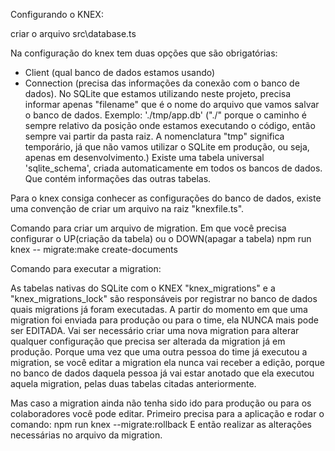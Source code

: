 Configurando o KNEX:

criar o arquivo src\database.ts

Na configuração do knex tem duas opções que são obrigatórias:
- Client (qual banco de dados estamos usando)
- Connection (precisa das informações da conexão com o banco de dados).
No SQLite que estamos utilizando neste projeto, precisa informar apenas "filename" que é o nome do arquivo que vamos salvar o banco de dados. Exemplo: './tmp/app.db' ("./" porque o caminho é sempre relativo da posição onde estamos executando o código, então sempre vai partir da pasta raiz. A nomenclatura "tmp" significa temporário, já que não vamos utilizar o SQLite em produção, ou seja, apenas em desenvolvimento.)
Existe uma tabela universal 'sqlite_schema', criada automaticamente em todos os bancos de dados. Que contém informações das outras tabelas.

Para o knex consiga conhecer as configurações do banco de dados, existe uma convenção de criar um arquivo na raiz "knexfile.ts".

Comando para criar um arquivo de migration. Em que você precisa configurar o UP(criação da tabela) ou o DOWN(apagar a tabela)
npm run knex -- migrate:make create-documents

Comando para executar a migration:


As tabelas nativas do SQLite com o KNEX "knex_migrations" e a "knex_migrations_lock" são responsáveis por registrar no banco de dados quais migrations já foram executadas.
A partir do momento em que uma migration foi enviada para produção ou para o time, ela NUNCA mais pode ser EDITADA. Vai ser necessário criar uma nova migration para alterar qualquer configuração que precisa ser alterada da migration já em produção.
Porque uma vez que uma outra pessoa do time já executou a migration, se você editar a migration ela nunca vai receber a edição, porque no banco de dados daquela pessoa já vai estar anotado que ela executou aquela migration, pelas duas tabelas citadas anteriormente.

Mas caso a migration ainda não tenha sido ido para produção ou para os colaboradores você pode editar. Primeiro precisa para a aplicação e rodar o comando:
npm run knex --migrate:rollback
E então realizar as alterações necessárias no arquivo da migration.



